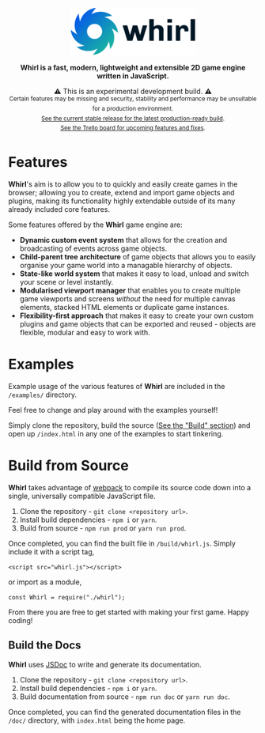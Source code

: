 <p align="center"><img src="./doc/logo/logo_text.png" alt="Whirl Logo" width="50%" /></p>

<p align="center"><b>Whirl is a fast, modern, lightweight and extensible 2D game engine written in JavaScript.</b></p>

<p align="center">
    ⚠️ This is an experimental development build. ⚠️
    <br>
    <sup>Certain features may be missing and security, stability and performance may be unsuitable for a production environment.
    <br>
    <a href="https://github.com/MatthewWid/Whirl/tree/stable">See the current stable release for the latest production-ready build</a>.
    <br>
    <a href="https://trello.com/b/YRtEiuLV/whirl-game-engine">See the Trello board for upcoming features and fixes</a>.</sup>
</p>

# Features

**Whirl**'s aim is to allow you to to quickly and easily create games in the browser; allowing you to create, extend and import game objects and plugins, making its functionality highly extendable outside of its many already included core features.

Some features offered by the **Whirl** game engine are:

- **Dynamic custom event system** that allows for the creation and broadcasting of events across game objects.
- **Child-parent tree architecture** of game objects that allows you to easily organise your game world into a managable hierarchy of objects.
- **State-like world system** that makes it easy to load, unload and switch your scene or level instantly.
- **Modularised viewport manager** that enables you to create multiple game viewports and screens _without_ the need for multiple canvas elements, stacked HTML elements or duplicate game instances.
- **Flexibility-first approach** that makes it easy to create your own custom plugins and game objects that can be exported and reused - objects are flexible, modular and easy to work with.

# Examples

Example usage of the various features of **Whirl** are included in the `/examples/` directory.

Feel free to change and play around with the examples yourself!

Simply clone the repository, build the source ([See the "Build" section](#build)) and open up `/index.html` in any one of the examples to start tinkering.

# Build from Source

**Whirl** takes advantage of [webpack](https://webpack.js.org/) to compile its source code down into a single, universally compatible JavaScript file.

1. Clone the repository - `git clone <repository url>`.
2. Install build dependencies - `npm i` or `yarn`.
3. Build from source - `npm run prod` or `yarn run prod`.

Once completed, you can find the built file in `/build/whirl.js`. Simply include it with a script tag,

    <script src="whirl.js"></script>

or import as a module,

    const Whirl = require("./whirl");

From there you are free to get started with making your first game. Happy coding!

## Build the Docs

**Whirl** uses [JSDoc](https://jsdoc.app/) to write and generate its documentation.

1. Clone the repository - `git clone <repository url>`.
2. Install build dependencies - `npm i` or `yarn`.
3. Build documentation from source - `npm run doc` or `yarn run doc`.

Once completed, you can find the generated documentation files in the `/doc/` directory, with `index.html` being the home page.
